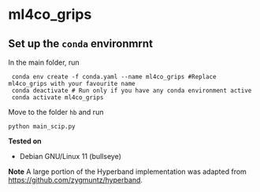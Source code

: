 # ml4co_grips

## Set up the `conda` environmrnt

In the main folder, run
```
 conda env create -f conda.yaml --name ml4co_grips #Replace ml4co_grips with your favourite name
 conda deactivate # Run only if you have any conda environment active
 conda activate ml4co_grips
```

Move to the folder `hb` and run

```
python main_scip.py
```
**Tested on**

- Debian GNU/Linux 11 (bullseye)

**Note** A large portion of the Hyperband implementation was adapted from https://github.com/zygmuntz/hyperband.

